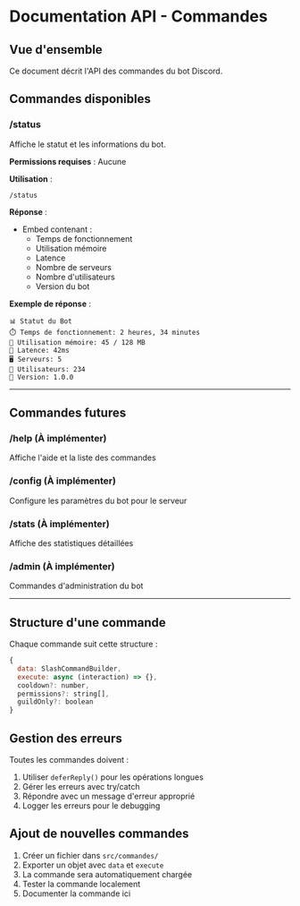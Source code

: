 # Documentation API - Commandes

## Vue d'ensemble

Ce document décrit l'API des commandes du bot Discord.

## Commandes disponibles

### /status

Affiche le statut et les informations du bot.

**Permissions requises** : Aucune

**Utilisation** :
```
/status
```

**Réponse** :
- Embed contenant :
  - Temps de fonctionnement
  - Utilisation mémoire
  - Latence
  - Nombre de serveurs
  - Nombre d'utilisateurs
  - Version du bot

**Exemple de réponse** :
```
📊 Statut du Bot
⏱️ Temps de fonctionnement: 2 heures, 34 minutes
💾 Utilisation mémoire: 45 / 128 MB
📡 Latence: 42ms
🖥️ Serveurs: 5
👥 Utilisateurs: 234
📌 Version: 1.0.0
```

---

## Commandes futures

### /help (À implémenter)
Affiche l'aide et la liste des commandes

### /config (À implémenter)
Configure les paramètres du bot pour le serveur

### /stats (À implémenter)
Affiche des statistiques détaillées

### /admin (À implémenter)
Commandes d'administration du bot

---

## Structure d'une commande

Chaque commande suit cette structure :

```javascript
{
  data: SlashCommandBuilder,
  execute: async (interaction) => {},
  cooldown?: number,
  permissions?: string[],
  guildOnly?: boolean
}
```

## Gestion des erreurs

Toutes les commandes doivent :
1. Utiliser `deferReply()` pour les opérations longues
2. Gérer les erreurs avec try/catch
3. Répondre avec un message d'erreur approprié
4. Logger les erreurs pour le debugging

## Ajout de nouvelles commandes

1. Créer un fichier dans `src/commandes/`
2. Exporter un objet avec `data` et `execute`
3. La commande sera automatiquement chargée
4. Tester la commande localement
5. Documenter la commande ici
